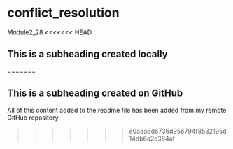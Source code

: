 # conflict_resolution
Module2_28
<<<<<<< HEAD

## This is a subheading created locally
=======
## This is a subheading created on GitHub

All of this content added to the readme file has been added from my remote GitHub repository.
>>>>>>> e0aea6d6736d956794f8532195d14db6a2c384af
